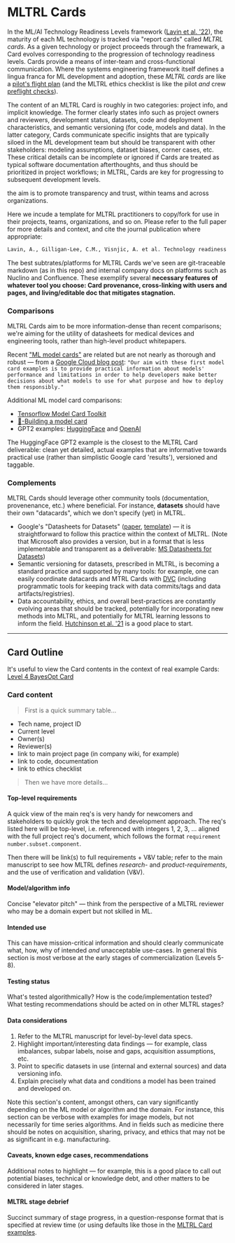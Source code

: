 # MLTRL Cards

In the ML/AI Technology Readiness Levels framework ([Lavin et al. '22](https://doi.org/10.1038/s41467-022-33128-9)), the maturity of each ML technology is tracked via "report cards" called *MLTRL cards*. As a given technology or project proceeds through the framewark, a Card evolves corresponding to the progression of technology readiness levels. Cards provide a means of inter-team and cross-functional communication. Where the systems engineering framework itself defines a lingua franca for ML development and adoption, these *MLTRL cards* are like a [pilot's flight plan](https://en.wikipedia.org/wiki/Flight_plan) (and the MLTRL ethics checklist is like the pilot *and* crew [preflight checks](https://pilotinstitute.com/pre-flight-checks/)).

The content of an MLTRL Card is roughly in two categories: project info, and implicit knowledge. The former clearly states info such as project owners and reviewers, development status, datasets, code and deployment characteristics, and semantic versioning (for code, models and data). In the latter category, Cards communicate specific insights that are typically siloed in the ML development team but should be transparent with other stakeholders: modeling assumptions, dataset biases, corner cases, etc. These critical details can be incomplete or ignored if Cards are treated as typical software documentation afterthoughts, and thus should be prioritized in project workflows; in MLTRL, Cards are key for progressing to subsequent development levels.

the aim is to promote transparency and trust, within teams and across organizations.

Here we incude a template for MLTRL practitioners to copy/fork for use in their projects, teams, organizations, and so on. Please refer to the full paper for more details and context, and cite the journal publication where appropriate:

```md
Lavin, A., Gilligan-Lee, C.M., Visnjic, A. et al. Technology readiness levels for machine learning systems. Nat Commun 13, 6039 (2022). https://doi.org/10.1038/s41467-022-33128-9
```

The best subtrates/platforms for MLTRL Cards we've seen are git-traceable markdown (as in this repo) and internal company docs on platforms such as Nuclino and Confluence. These exemplify several **necessary features of whatever tool you choose: Card provenance, cross-linking with users and pages, and living/editable doc that mitigates stagnation.**


### Comparisons

MLTRL Cards aim to be more information-dense than recent comparisons; we're aiming for the utility of datasheets for medical devices and engineering tools, rather than high-level product whitepapers.

Recent ["ML model cards"](arxiv.org/abs/1810.03993) are related but are not nearly as thorough and robust — from a [Google Cloud blog post](https://cloud.google.com/blog/products/ai-machine-learning/google-cloud-ai-explanations-to-increase-fairness-responsibility-and-trust): `"Our aim with these first model card examples is to provide practical information about models' performance and limitations in order to help developers make better decisions about what models to use for what purpose and how to deploy them responsibly."`

Additional ML model card comparisons:

- [Tensorflow Model Card Toolkit](https://github.com/tensorflow/model-card-toolkit)
- [🤗-Building a model card](https://huggingface.co/course/chapter4/4?fw=pt)
- GPT2 examples: [HuggingFace](https://huggingface.co/gpt2) and [OpenAI](https://github.com/openai/gpt-2/blob/master/model_card.md)

The HuggingFace GPT2 example is the closest to the MLTRL Card deliverable: clean yet detailed, actual examples that are informative towards practical use (rather than simplistic Google card 'results'), versioned and taggable.


### Complements

MLTRL Cards should leverage other community tools (documentation, provenenance, etc.) where beneficial. For instance, **datasets** should have their own "datacards", which we don't specify (yet) in MLTRL.

- Google's "Datasheets for Datasets" ([paper](https://arxiv.org/abs/1803.09010), [template](https://research.google/static/documents/datasets/crowdsourced-high-quality-colombian-spanish-es-co-multi-speaker-speech-dataset.pdf)) — it is straightforward to follow this practice within the context of MLTRL. (Note that Microsoft also provides a version, but in a format that is less implementable and transparent as a deliverable: [MS Datasheets for Datasets](https://www.microsoft.com/en-us/research/project/datasheets-for-datasets/))
- Semantic versioning for datasets, prescribed in MLTRL, is becoming a standard practice and supported by many tools: for example, one can easily coordinate datacards and MTRL Cards with [DVC](https://dvc.org/) (including programmatic tools for keeping track with data commits/tags and data artifacts/registries).
- Data accountability, ethics, and overall best-practices are constantly evolving areas that should be tracked, potentially for incorporating new methods into MLTRL, and potentially for MLTRL learning lessons to inform the field. [Hutchinson et al. '21](https://arxiv.org/abs/2010.13561) is a good place to start.

<!-- #### Domain expert consortiums

- Rivera et al.[76]: calling for clinical trials reports for interventions involving AI – which will greatly benefit from the use of our TRL
reporting cards.
- more...
 -->

---


## Card Outline

It's useful to view the Card contents in the context of real example Cards: [Level 4 BayesOpt Card](examples/mltrl_card_BO_level4.md)

### Card content

> First is a quick summary table...

- Tech name, project ID
- Current level
- Owner(s)
- Reviewer(s)
- link to main project page (in company wiki, for example)
- link to code, documentation
- link to ethics checklist

> Then we have more details...

#### Top-level requirements

A quick view of the main req's is very handy for newcomers and stakeholders to quickly grok the tech and development approach. The req's listed here will be top-level, i.e. referenced with integers 1, 2, 3, ... aligned with the full project req's document, which follows the format `requirement number.subset.component`.

Then there will be link(s) to full requirements + V&V table; refer to the main manuscript to see how MLTRL defines *research-* and *product-requirements*, and the use of verification and validation (V&V).

#### Model/algorithm info

Concise "elevator pitch" — think from the perspective of a MLTRL reviewer who may be a domain expert but not skilled in ML.

#### Intended use

This can have mission-critical information and should clearly communicate what, how, why of intended *and* unacceptable use-cases. In general this section is most verbose at the early stages of commercialization (Levels 5-8).

#### Testing status

What's tested algorithmically? How is the code/implementation tested? What testing recommendations should be acted on in other MLTRL stages?

#### Data considerations

1. Refer to the MLTRL manuscript for level-by-level data specs.
2. Highlight important/interesting data findings — for example, class imbalances, subpar labels, noise and gaps, acquisition assumptions, etc.
3. Point to specific datasets in use (internal and external sources) and data versioning info.
4. Explain precisely what data and conditions a model has been trained and developed on.

Note this section's content, amongst others, can vary significantly depending on the ML model or algorithm and the domain. For instance, this section can be verbose with examples for image models, but not necessarily for time series algorithms. And in fields such as medicine there should be notes on acquisition, sharing, privacy, and ethics that may not be as significant in e.g. manufacturing.

#### Caveats, known edge cases, recommendations

Additional notes to highlight — for example, this is a good place to call out potential biases, technical or knowledge debt, and other matters to be considered in later stages.


#### MLTRL stage debrief

Succinct summary of stage progress, in a question-response format that is specified at review time (or using defaults like those in the [MLTRL Card examples](examples/).
